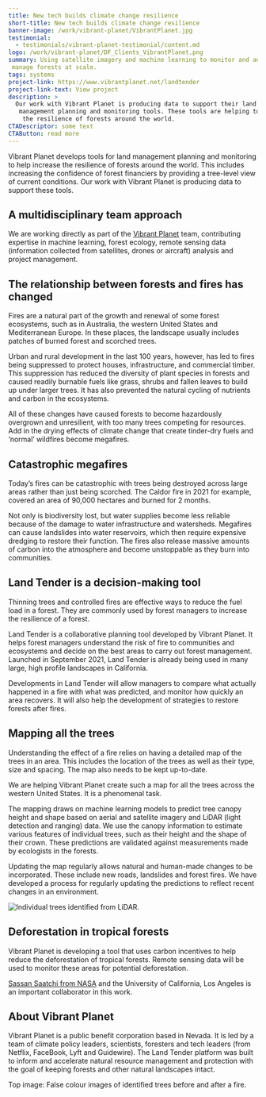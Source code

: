 ```yaml
---
title: New tech builds climate change resilience
short-title: New tech builds climate change resilience
banner-image: /work/vibrant-planet/VibrantPlanet.jpg
testimonial:
  - testimonials/vibrant-planet-testimonial/content.md
logo: /work/vibrant-planet/DF_Clients_VibrantPlanet.png
summary: Using satellite imagery and machine learning to monitor and adaptively
 manage forests at scale.
tags: systems
project-link: https://www.vibrantplanet.net/landtender
project-link-text: View project
description: >
  Our work with Vibrant Planet is producing data to support their land
   management planning and monitoring tools. These tools are helping to increase
    the resilience of forests around the world.
CTADescriptor: some text
CTAButton: read more
---
```


Vibrant Planet develops tools for land management planning and monitoring to
help increase the resilience of forests around the world. This includes
increasing the confidence of forest financiers by providing a tree-level view of
 current conditions. Our work with Vibrant Planet is producing data to support
 these tools.

<!--more-->

## A multidisciplinary team approach
We are working directly as part of the
 [Vibrant Planet](https://www.vibrantplanet.net/) team, contributing expertise
 in machine learning, forest ecology, remote sensing data (information collected
    from satellites, drones or aircraft) analysis and project management.

## The relationship between forests and fires has changed
Fires are a natural part of the growth and renewal of some forest ecosystems,
such as in Australia, the western United States and Mediterranean Europe. In
these places, the landscape usually includes patches of burned forest and
scorched trees.

Urban and rural development in the last 100 years, however, has led to fires
being suppressed to protect  houses, infrastructure, and commercial timber. This
 suppression has reduced the diversity of plant species in forests and caused
 readily burnable fuels like grass, shrubs and fallen leaves to build up under
 larger trees. It has also prevented the natural cycling of nutrients and carbon
  in the ecosystems.

All of these changes have caused forests to become hazardously overgrown and
unresilient, with too many trees competing for resources. Add in the drying
effects of climate change that create tinder-dry fuels and ‘normal’ wildfires
become megafires.

## Catastrophic megafires

Today’s fires can be catastrophic with trees being destroyed across large areas
rather than just being scorched. The Caldor fire in 2021 for example, covered an
 area of 90,000 hectares and burned for 2 months.

Not only is biodiversity lost, but water supplies become less reliable because
of the damage to water infrastructure and
watersheds. Megafires can cause landslides into water reservoirs, which then
require expensive dredging to restore their function. The fires also release
massive amounts of carbon into the atmosphere and become unstoppable as they
burn into communities.

## Land Tender is a decision-making tool
Thinning trees and controlled fires  are effective ways to reduce the fuel load
in a forest. They are commonly used by forest managers to increase the
resilience of a forest.

Land Tender is a collaborative planning tool developed by Vibrant Planet. It
helps forest managers understand the risk of fire to communities and ecosystems
and decide on the best areas to carry out forest management.  Launched in
September 2021, Land Tender is already being used in many large, high profile
landscapes in California.

Developments in Land Tender will allow managers to compare what actually
happened in a fire with what was predicted, and monitor how quickly an area
recovers. It will also help the development of strategies to restore forests
after fires.

## Mapping all the trees
Understanding the effect of a fire relies on having a detailed map of the trees
in an area. This includes the location of the trees as well as their type, size
and spacing. The map also needs to be kept up-to-date.

We are helping Vibrant Planet create such a map for all the trees across the
western United States. It is a phenomenal task.

The mapping draws on machine learning models to predict tree canopy height and
shape based on aerial and satellite imagery and LiDAR (light detection and
  ranging) data. We use the canopy information to estimate various features of
  individual trees, such as their height and the shape of their crown. These
  predictions are validated against measurements made by ecologists in the
  forests.

Updating the map regularly allows natural and human-made changes to be
incorporated. These include new roads, landslides and forest fires. We have
developed a process for regularly updating the predictions
 to reflect recent changes in an environment.

 ![Individual trees identified from LiDAR.](/work/vibrant-planet/vibrant_trees.gif)

## Deforestation in tropical forests
Vibrant Planet is developing a tool that uses carbon incentives to help reduce
the deforestation of tropical forests. Remote sensing data will be used to
monitor these areas for potential deforestation.

[Sassan Saatchi from NASA](https://science.jpl.nasa.gov/people/Saatchi/) and the
 University of California, Los Angeles is an important collaborator in this work.

## About Vibrant Planet
Vibrant Planet is a public benefit corporation based in Nevada. It is led by a
team of climate policy leaders, scientists, foresters and tech leaders
(from Netflix, FaceBook, Lyft and Guidewire). The Land Tender platform was built
 to inform and accelerate natural resource management and protection with the
 goal of keeping forests and other natural landscapes intact.

 Top image: False colour images of identified trees before and after a fire.
